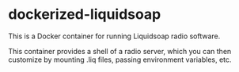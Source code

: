# dockerized-liquidsoap

This is a Docker container for running Liquidsoap radio software.

This container provides a shell of a radio server, which you can then customize by mounting .liq files, passing environment variables, etc.
